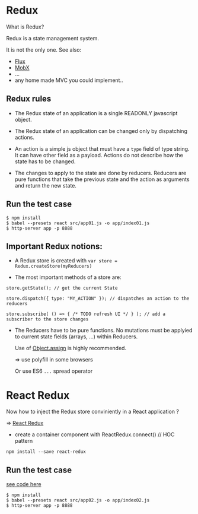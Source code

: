 # Redux

What is Redux?

Redux is a state management system.

It is not the only one. See also:
- [Flux](https://github.com/facebook/flux)
- [MobX](https://github.com/mobxjs)
- ...
- any home made MVC you could implement..


## Redux rules

* The Redux state of an application is a single READONLY javascript object.

* The Redux state of an application can be changed only by dispatching actions.

* An action is a simple js object that must have a `type` field of type string. It can have other field as a payload. Actions do not describe how the state has to be changed.

* The changes to apply to the state are done by reducers. Reducers are pure functions that take the previous state and the action as arguments and return the new state.


## Run the test case

```
$ npm install
$ babel --presets react src/app01.js -o app/index01.js
$ http-server app -p 8888
```


## Important Redux notions:

* A Redux store is created with `var store = Redux.createStore(myReducers)`

* The most important methods of a store are:
```
store.getState(); // get the current State

store.dispatch({ type: "MY_ACTION" }); // dispatches an action to the reducers

store.subscribe( () => { /* TODO refresh UI */ } ); // add a subscriber to the store changes
```

* The Reducers have to be pure functions. No mutations must be applyied to current state fields (arrays, ...) within Reducers. 

  Use of [Object.assign](https://developer.mozilla.org/en-US/docs/Web/JavaScript/Reference/Global_Objects/Object/assign) is highly recommended.

  => use polyfill in some browsers

  Or use ES6 `...` spread operator



# React Redux

Now how to inject the Redux store conviniently in a React application ?

=> [React Redux](https://github.com/reactjs/react-redux)

* create a container component with ReactRedux.connect() // HOC pattern

```
npm install --save react-redux
```


## Run the test case

[see code here](./src/app02.js)

```
$ npm install
$ babel --presets react src/app02.js -o app/index02.js
$ http-server app -p 8888
```


